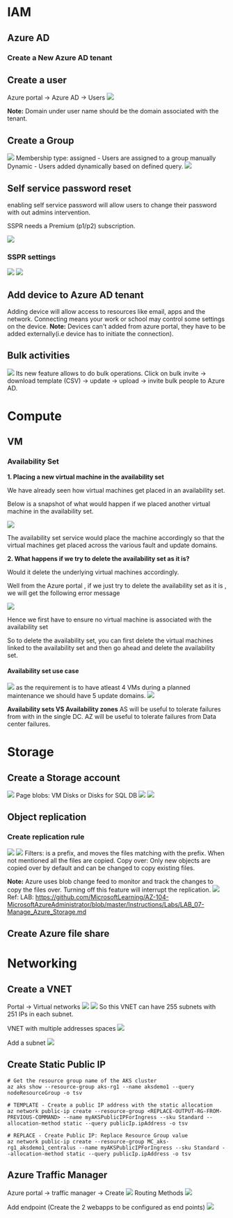 # IAM
## Azure AD
### Create a New Azure AD tenant

## Create a user
Azure portal -> Azure AD -> Users
![](Pasted%20image%2020220712105940.png)

**Note:** Domain under user name should be the domain associated with the tenant.

## Create a Group
![](Pasted%20image%2020220712110215.png)
Membership type: 
assigned - Users are assigned to a group manually
Dynamic - Users added dynamically based on defined query.
![](Pasted%20image%2020220712110635.png)

## Self service password reset
enabling self service password will allow users to change their password with out admins intervention.

SSPR needs a Premium (p1/p2) subscription.

![](Pasted%20image%2020220712111050.png)

### SSPR settings
![](Pasted%20image%2020220712111242.png)
![](Pasted%20image%2020220712111334.png)

## Add device to Azure AD tenant
Adding device will allow access to resources like email, apps and the network.
Connecting means your work or school may control some settings on the device.
**Note:** Devices can't added from azure portal, they have to be added externally(i.e device has to initiate the connection).

## Bulk activities
![](Pasted%20image%2020220712113526.png)
Its new feature allows to do bulk operations.
Click on bulk invite -> download template (CSV) -> update -> upload -> invite bulk people to Azure AD.

# Compute
## VM
### Availability Set
**1. Placing a new virtual machine in the availability set**

We have already seen how virtual machines get placed in an availability set.

Below is a snapshot of what would happen if we placed another virtual machine in the availability set.

![](https://img-c.udemycdn.com/redactor/raw/2020-02-17_07-40-41-5b943f21c2cf9c7071eb85e97947fe44.jpg)

The availability set service would place the machine accordingly so that the virtual machines get placed across the various fault and update domains.

**2. What happens if we try to delete the availability set as it is?**

Would it delete the underlying virtual machines accordingly.

Well from the Azure portal , if we just try to delete the availability set as it is , we will get the following error message

![](https://img-c.udemycdn.com/redactor/raw/2020-02-17_07-43-26-702f6d15e977dbe50f94f56496157e83.jpg)

Hence we first have to ensure no virtual machine is associated with the availability set

So to delete the availability set, you can first delete the virtual machines linked to the availability set and then go ahead and delete the availability set.

#### Availability set use case
![](Pasted%20image%2020220720190222.png)
as the requirement is to have atleast 4 VMs during a planned maintenance we should have 5 update domains.
![](Pasted%20image%2020220720190343.png)

**Availability sets VS Availability zones**
AS will be useful to tolerate failures from with in the single DC.
AZ will be useful to tolerate failures from Data center failures.

# Storage
## Create a Storage account
![](Pasted%20image%2020220713124815.png)
Page blobs: VM Disks or Disks for SQL DB
![](Pasted%20image%2020220713124911.png)
![](Pasted%20image%2020220713125027.png)

## Object replication
### Create replication rule
![](Pasted%20image%2020220713121038.png)
![](Pasted%20image%2020220713121119.png)
Filters: is a prefix, and moves the files matching with the prefix.
            When not mentioned all the files are copied.
Copy over: Only new objects are copied over by default and can be changed to copy existing files.

**Note:** Azure uses blob change feed to monitor and track the changes to copy the files over.
          Turning off this feature will interrupt the replication.
          ![](Pasted%20image%2020220713121834.png)
  Ref: LAB: https://github.com/MicrosoftLearning/AZ-104-MicrosoftAzureAdministrator/blob/master/Instructions/Labs/LAB_07-Manage_Azure_Storage.md

## Create Azure file share

# Networking
## Create a VNET
Portal -> Virtual networks
![](Pasted%20image%2020220714121418.png)
![](Pasted%20image%2020220714121608.png)
So this VNET can have 255 subnets with 251 IPs in each subnet.

VNET with multiple addresses spaces
![](Pasted%20image%2020220714122843.png)

Add a subnet
![](Pasted%20image%2020220714121813.png)


## Create Static Public IP

```
# Get the resource group name of the AKS cluster 
az aks show --resource-group aks-rg1 --name aksdemo1 --query nodeResourceGroup -o tsv

# TEMPLATE - Create a public IP address with the static allocation
az network public-ip create --resource-group <REPLACE-OUTPUT-RG-FROM-PREVIOUS-COMMAND> --name myAKSPublicIPForIngress --sku Standard --allocation-method static --query publicIp.ipAddress -o tsv

# REPLACE - Create Public IP: Replace Resource Group value
az network public-ip create --resource-group MC_aks-rg1_aksdemo1_centralus --name myAKSPublicIPForIngress --sku Standard --allocation-method static --query publicIp.ipAddress -o tsv
```

## Azure Traffic Manager

Azure portal -> traffic manager -> Create
![](Pasted%20image%2020220809173400.png)
Routing Methods
![](Pasted%20image%2020220809173323.png)

Add endpoint
(Create the 2 webapps to be configured as end points)
![](Pasted%20image%2020220809173532.png)
